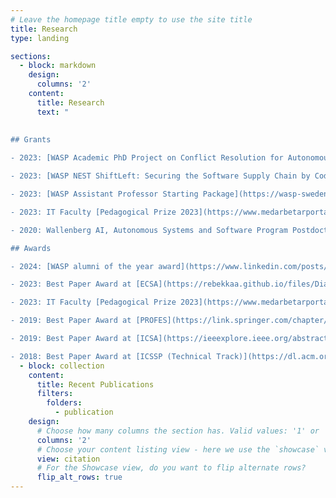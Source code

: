 ```yaml
---
# Leave the homepage title empty to use the site title
title: Research
type: landing

sections:
  - block: markdown
    design:
      columns: '2'
    content:
      title: Research
      text: "
    
      
## Grants

- 2023: [WASP Academic PhD Project on Conflict Resolution for Autonomous Systems](https://wasp-sweden.org/opportunities/calls/). Funding for 1 PhD student.

- 2023: [WASP NEST ShiftLeft: Securing the Software Supply Chain by Code-centric Analysis](https://wasp-sweden.org/). Funding for 1 PhD student.

- 2023: [WASP Assistant Professor Starting Package](https://wasp-sweden.org/opportunities/calls/): Funding for my own position, as well as 2 PhD students and 2 postdocs.

- 2023: IT Faculty [Pedagogical Prize 2023](https://www.medarbetarportalen.gu.se/internt-itufak/teaching-learning/pedagogical-prize/), University of Gothenburg. 100,000 SEK.

- 2020: Wallenberg AI, Autonomous Systems and Software Program Postdoctoral Scholarship. PI. Grant for my postdoctoral research at Carnegie Mellon University.

## Awards

- 2024: [WASP alumni of the year award](https://www.linkedin.com/posts/wasp-wallenberg-ai-autonomous-systems-and-software-program_waspwinterconference2024-wasp-activity-7150951094175621120-QUQI).

- 2023: Best Paper Award at [ECSA](https://rebekkaa.github.io/files/DiazPace2023-ECSA.pdf).

- 2023: IT Faculty [Pedagogical Prize 2023](https://www.medarbetarportalen.gu.se/internt-itufak/teaching-learning/pedagogical-prize/), University of Gothenburg.

- 2019: Best Paper Award at [PROFES](https://link.springer.com/chapter/10.1007/978-3-030-35333-9_26).

- 2019: Best Paper Award at [ICSA](https://ieeexplore.ieee.org/abstract/document/8703919).

- 2018: Best Paper Award at [ICSSP (Technical Track)](https://dl.acm.org/doi/10.1145/3202710.3203155)."
  - block: collection
    content:
      title: Recent Publications
      filters:
        folders:
          - publication
    design:
      # Choose how many columns the section has. Valid values: '1' or '2'.
      columns: '2'
      # Choose your content listing view - here we use the `showcase` view
      view: citation
      # For the Showcase view, do you want to flip alternate rows?
      flip_alt_rows: true
---
```

